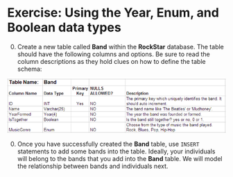 # Exercise: Using the Year, Enum, and Boolean data types

0. Create a new table called **Band** within the **RockStar** database.  The table should have the following columns and options.  Be sure to read the column descriptions as they hold clues on how to define the table schema:

![Band Table Schema](/static/assets/img/band-table.png)

0. Once you have successfully created the **Band** table, use `INSERT` statements to add some bands into the table.  Ideally, your individuals will belong to the bands that you add into the **Band** table.  We will model the relationship between bands and individuals next.
